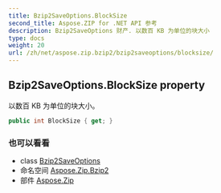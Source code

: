 ```yaml
---
title: Bzip2SaveOptions.BlockSize
second_title: Aspose.ZIP for .NET API 参考
description: Bzip2SaveOptions 财产. 以数百 KB 为单位的块大小
type: docs
weight: 20
url: /zh/net/aspose.zip.bzip2/bzip2saveoptions/blocksize/
---
```

## Bzip2SaveOptions.BlockSize property

以数百 KB 为单位的块大小。

```csharp
public int BlockSize { get; }
```

### 也可以看看

* class [Bzip2SaveOptions](../)
* 命名空间 [Aspose.Zip.Bzip2](../../bzip2saveoptions/)
* 部件 [Aspose.Zip](../../../)


